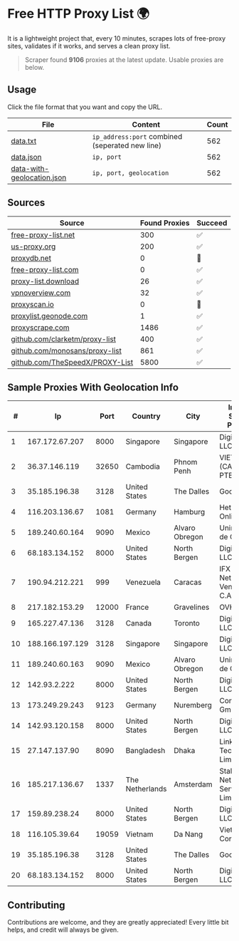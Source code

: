 
# Free HTTP Proxy List 🌍

It is a lightweight project that, every 10 minutes, scrapes lots of free-proxy sites, validates if it works, and serves a clean proxy list.


> Scraper found **9106** proxies at the latest update. Usable proxies are below.

## Usage

Click the file format that you want and copy the URL.


|File|Content|Count|
|----|-------|-----|
|[data.txt](https://raw.githubusercontent.com/themiralay/Proxy-List-World/master/data.txt)|`ip_address:port` combined (seperated new line)|562|
|[data.json](https://raw.githubusercontent.com/themiralay/Proxy-List-World/master/data.json)|`ip, port`|562|
|[data-with-geolocation.json](https://raw.githubusercontent.com/themiralay/Proxy-List-World/master/data-with-geolocation.json)|`ip, port, geolocation`|562|

## Sources

|Source|Found Proxies|Succeed|
|------|-------------|-------|
|[free-proxy-list.net](https://free-proxy-list.net)|300|✅|
|[us-proxy.org](https://www.us-proxy.org)|200|✅|
|[proxydb.net](http://proxydb.net)|0|🚫|
|[free-proxy-list.com](https://free-proxy-list.com/?page=&port=&type%5B%5D=http&type%5B%5D=https&up_time=0&search=Search)|0|✅|
|[proxy-list.download](https://www.proxy-list.download/HTTP)|26|✅|
|[vpnoverview.com](https://vpnoverview.com/privacy/anonymous-browsing/free-proxy-servers)|32|✅|
|[proxyscan.io](https://www.proxyscan.io)|0|🚫|
|[proxylist.geonode.com](https://proxylist.geonode.com/api/proxy-list?limit=300&page=1&sort_by=lastChecked&sort_type=desc&protocols=http,https)|1|✅|
|[proxyscrape.com](https://api.proxyscrape.com/v2/?request=displayproxies&protocol=http&timeout=10000&country=all&ssl=all&anonymity=all)|1486|✅|
|[github.com/clarketm/proxy-list](https://raw.githubusercontent.com/clarketm/proxy-list/master/proxy-list-raw.txt)|400|✅|
|[github.com/monosans/proxy-list](https://raw.githubusercontent.com/monosans/proxy-list/main/proxies/http.txt)|861|✅|
|[github.com/TheSpeedX/PROXY-List](https://raw.githubusercontent.com/TheSpeedX/PROXY-List/master/http.txt)|5800|✅|


## Sample Proxies With Geolocation Info

|#|Ip|Port|Country|City|Internet Service Provider|
|-|--|----|-------|----|-------------------------|
|1|167.172.67.207|8000|Singapore|Singapore|DigitalOcean, LLC|
|2|36.37.146.119|32650|Cambodia|Phnom Penh|VIETTEL (CAMBODIA) PTE., LTD|
|3|35.185.196.38|3128|United States|The Dalles|Google LLC|
|4|116.203.136.67|1081|Germany|Hamburg|Hetzner Online GmbH|
|5|189.240.60.164|9090|Mexico|Alvaro Obregon|Uninet S.A. de C.V.|
|6|68.183.134.152|8000|United States|North Bergen|DigitalOcean, LLC|
|7|190.94.212.221|999|Venezuela|Caracas|IFX Networks Venezuela C.A.|
|8|217.182.153.29|12000|France|Gravelines|OVH SAS|
|9|165.227.47.136|3128|Canada|Toronto|DigitalOcean, LLC|
|10|188.166.197.129|3128|Singapore|Singapore|DigitalOcean, LLC|
|11|189.240.60.163|9090|Mexico|Alvaro Obregon|Uninet S.A. de C.V.|
|12|142.93.2.222|8000|United States|North Bergen|DigitalOcean, LLC|
|13|173.249.29.243|9123|Germany|Nuremberg|Contabo GmbH|
|14|142.93.120.158|8000|United States|North Bergen|DigitalOcean, LLC|
|15|27.147.137.90|8090|Bangladesh|Dhaka|Link3 Technologies Limited|
|16|185.217.136.67|1337|The Netherlands|Amsterdam|Stallion Network Services Limited|
|17|159.89.238.24|8000|United States|North Bergen|DigitalOcean, LLC|
|18|116.105.39.64|19059|Vietnam|Da Nang|Viettel Corporation|
|19|35.185.196.38|3128|United States|The Dalles|Google LLC|
|20|68.183.134.152|8000|United States|North Bergen|DigitalOcean, LLC|



## Contributing

Contributions are welcome, and they are greatly appreciated! Every
little bit helps, and credit will always be given.

